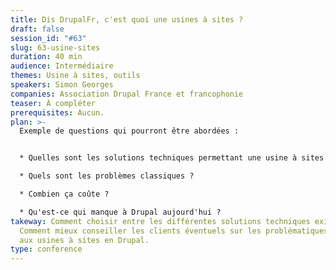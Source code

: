 ```yaml
---
title: Dis DrupalFr, c'est quoi une usines à sites ?
draft: false
session_id: "#63"
slug: 63-usine-sites
duration: 40 min
audience: Intermédiaire
themes: Usine à sites, outils
speakers: Simon Georges
companies: Association Drupal France et francophonie
teaser: À compléter
prerequisites: Aucun.
plan: >-
  Exemple de questions qui pourront être abordées :


  * Quelles sont les solutions techniques permettant une usine à sites en Drupal ?

  * Quels sont les problèmes classiques ?

  * Combien ça coûte ?

  * Qu'est-ce qui manque à Drupal aujourd'hui ?
takeway: Comment choisir entre les différentes solutions techniques existantes.
  Comment mieux conseiller les clients éventuels sur les problématiques liées
  aux usines à sites en Drupal.
type: conference
---
```

